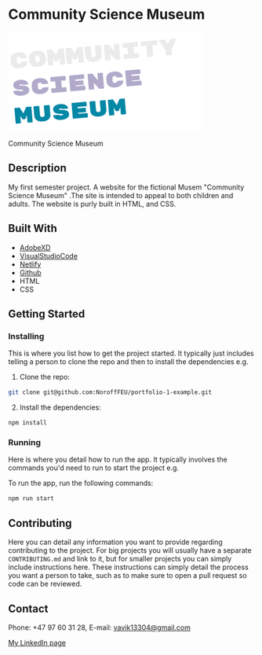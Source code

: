 # Community Science Museum

![image](images/Logo.png)

Community Science Museum 
## Description

My first semester project. A website for the fictional Musem "Community Science Museum" .The site is intended to appeal to both children and adults. The website is purly built in HTML, and CSS.


## Built With

- [AdobeXD](https://helpx.adobe.com/no/xd/)
- [VisualStudioCode](https://code.visualstudio.com/)
- [Netlify](https://www.netlify.com/)
- [Github](https://github.com/)
- HTML
- CSS


## Getting Started

### Installing

This is where you list how to get the project started. It typically just includes telling a person to clone the repo and then to install the dependencies e.g.

1. Clone the repo:

```bash
git clone git@github.com:NoroffFEU/portfolio-1-example.git
```

2. Install the dependencies:

```
npm install
```

### Running

Here is where you detail how to run the app. It typically involves the commands you'd need to run to start the project e.g.

To run the app, run the following commands:

```bash
npm run start
```

## Contributing

Here you can detail any information you want to provide regarding contributing to the project. For big projects you will usually have a separate `CONTRIBUTING.md` and link to it, but for smaller projects you can simply include instructions here. These instructions can simply detail the process you want a person to take, such as to make sure to open a pull request so code can be reviewed.

## Contact
Phone: +47 97 60 31 28, 
E-mail: vavik13304@gmail.com

[My LinkedIn page](www.linkedin.com/in/håvard-vavik-9a0401126)



